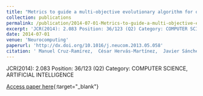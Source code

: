```yaml
---
title: "Metrics to guide a multi-objective evolutionary algorithm for ordinal classification"
collection: publications
permalink: /publication/2014-07-01-Metrics-to-guide-a-multi-objective-evolutionary-algorithm-for-ordinal-classification
excerpt: 'JCR(2014): 2.083 Position: 36/123 (Q2) Category: COMPUTER SCIENCE, ARTIFICIAL INTELLIGENCE'
date: 2014-07-01
venue: 'Neurocomputing'
paperurl: 'http://dx.doi.org/10.1016/j.neucom.2013.05.058'
citation: ' Manuel Cruz-Ramírez,  César Hervás-Martínez,  Javier Sánchez-Monedero,  Pedro Antonio Gutiérrez, &quot;Metrics to guide a multi-objective evolutionary algorithm for ordinal classification.&quot; Neurocomputing, Vol. 135, 2014, pp.21--31.'
---
```

JCR(2014): 2.083 Position: 36/123 (Q2) Category: COMPUTER SCIENCE, ARTIFICIAL INTELLIGENCE

[Access paper here](http://dx.doi.org/10.1016/j.neucom.2013.05.058){:target="_blank"}
